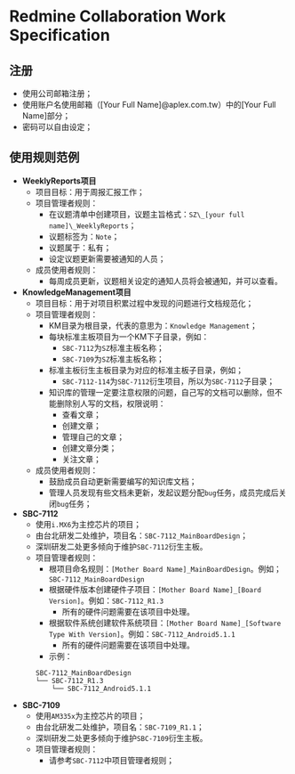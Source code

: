 # Redmine Collaboration Work Specification

## 注册

* 使用公司邮箱注册；
* 使用账户名使用邮箱（[Your Full Name]@aplex.com.tw）中的[Your Full Name]部分；
* 密码可以自由设定；

## 使用规则范例

* **WeeklyReports项目**
  * 项目目标：用于周报汇报工作；
  * 项目管理者规则：
    * 在议题清单中创建项目，议题主旨格式：`SZ\_[your full name]\_WeeklyReports`；
    * 议题标签为：`Note`；
    * 议题属于：私有；
    * 设定议题更新需要被通知的人员；
  * 成员使用者规则：
    * 每周成员更新，议题相关设定的通知人员将会被通知，并可以查看。
* **KnowledgeManagement项目**
  * 项目目标：用于对项目积累过程中发现的问题进行文档规范化；
  * 项目管理者规则：
    * KM目录为根目录，代表的意思为：`Knowledge Management`；
    * 每块标准主板项目为一个KM下子目录，例如：
      * `SBC-7112`为`SZ`标准主板名称；
      * `SBC-7109`为`SZ`标准主板名称；
    * 标准主板衍生主板目录为对应的标准主板子目录，例如；
      * `SBC-7112-114`为`SBC-7112`衍生项目，所以为`SBC-7112`子目录；
    * 知识库的管理一定要注意权限的问题，自己写的文档可以删除，但不能删除别人写的文档，权限说明：
      * 查看文章；
      * 创建文章；
      * 管理自己的文章；
      * 创建文章分类；
      * 关注文章；
  * 成员使用者规则：
    * 鼓励成员自动更新需要编写的知识库文档；
    * 管理人员发现有些文档未更新，发起议题分配`bug`任务，成员完成后关闭`bug`任务；
* **SBC-7112**
  * 使用`i.MX6`为主控芯片的项目；
  * 由台北研发二处维护，项目名：`SBC-7112_MainBoardDesign`；
  * 深圳研发二处更多倾向于维护`SBC-7112`衍生主板。
  * 项目管理者规则：
    * 根项目命名规则：`[Mother Board Name]_MainBoardDesign`。例如；`SBC-7112_MainBoardDesign`
    * 根据硬件版本创建硬件子项目：`[Mother Board Name]_[Board Version]`。例如：`SBC-7112_R1.3`
      * 所有的硬件问题需要在该项目中处理。
    * 根据软件系统创建软件系统项目：`[Mother Board Name]_[Software Type With Version]`。例如：`SBC-7112_Android5.1.1`
      * 所有的硬件问题需要在该项目中处理。
    * 示例：  
    ```
    SBC-7112_MainBoardDesign
    └── SBC-7112_R1.3
        └── SBC-7112_Android5.1.1
    ```
* **SBC-7109**
  * 使用`AM335x`为主控芯片的项目；
  * 由台北研发二处维护，项目名：`SBC-7109_R1.1`；
  * 深圳研发二处更多倾向于维护`SBC-7109`衍生主板。
  * 项目管理者规则：
    * 请参考`SBC-7112`中项目管理者规则；
